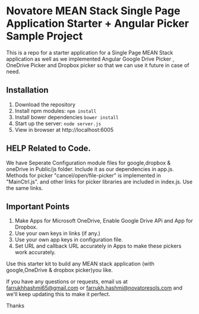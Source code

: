 # Novatore MEAN Stack Single Page Application Starter + Angular Picker Sample Project

This is a repo for a starter application for a Single Page MEAN Stack application as well as we implemented Angular Google Drive Picker
 , OneDrive Picker and Dropbox picker so that we can use it future in case of need.

## Installation
1. Download the repository
2. Install npm modules: `npm install`
3. Install bower dependencies `bower install`
4. Start up the server: `node server.js`
5. View in browser at http://localhost:6005


## HELP Related to Code.
We have Seperate Configuration module files for google,dropbox & oneDrive in Public/js folder. Include it as our dependencies in
 app.js. Methods for picker "cancel/open/file-picker" is implemented in "MainCtrl.js". and other links for picker libraries are included
 in index.js. Use the same links.

## Important Points
1. Make Apps for Microsoft OneDrive, Enable Google Drive APi and App for Dropbox.
2. Use your own keys in links (if any.)
3. Use your own app keys in configuration file.
4. Set URL and callback URL accurately in Apps to make these pickers  work accurately.


Use this starter kit to build any MEAN stack application (with google,OneDrive & dropbox picker)you like.

If you have any questions or requests, email us at farrukhhashmi65@gmail.com or farrukh.hashmi@novatoresols.com and we'll keep updating this to make it perfect.

Thanks